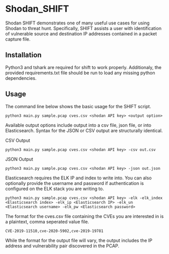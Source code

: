 # Shodan_SHIFT
Shodan SHIFT demonstrates one of many useful use cases for using Shodan to threat hunt. Specifically, SHIFT assists a user with identification of vulnerable source and destination IP addresses contained in a packet capture file.
## Installation
Python3 and tshark are required for shift to work properly. Additionaly, the provided requirements.txt file should be run to load any missing python dependencies.
## Usage
The command line below shows the basic usage for the SHIFT script.

`python3 main.py sample.pcap cves.csv <shodan API key> <output option>`

Available output options include output into a csv file, json file, or into Elasticsearch. Syntax for the JSON or CSV output are structurally identical.

CSV Output

`python3 main.py sample.pcap cves.csv <shodan API key> -csv out.csv`

JSON Output

`python3 main.py sample.pcap cves.csv <shodan API key> -json out.json`


Elasticsearch requires the ELK IP and index to write into. You can also optionally provide the username and password if authentication is configured on the ELK stack you are writing to.

`python3 main.py sample.pcap cves.csv <shodan API key> -elk -elk_index <Elasticsearch index> -elk_ip <Elasticsearch IP> -elk_un <Elasticsearch username> -elk_pw <Elasticsearch password>`


The format for the cves.csv file containing the CVEs you are interested in is a plaintext, comma seperated value file.

`CVE-2019-11510,cve-2020-5902,cve-2019-19781`


While the format for the output file will vary, the output includes the IP address and vulnerability pair discovered in the PCAP.
